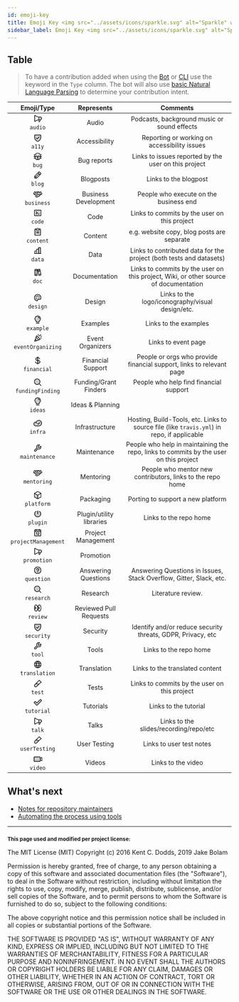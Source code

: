 ```yaml
---
id: emoji-key
title: Emoji Key <img src="../assets/icons/sparkle.svg" alt="Sparkle" width="20" height="20" style="vertical-align: middle;"> (and Contribution Types)
sidebar_label: Emoji Key <img src="../assets/icons/sparkle.svg" alt="Sparkle" width="20" height="20" style="vertical-align: middle;">
---
```


## Table

> To have a contribution added when using the [Bot](https://github.com/all-contributors/all-contributors/blob/main/docs/bot/overview.md) or [CLI](https://github.com/all-contributors/all-contributors/blob/main/docs/cli/overview.md) use the keyword in the `Type` column. The bot will also use [basic Natural Language Parsing](https://github.com/all-contributors/app/blob/main/lib/parse-comment.js) to determine your contribution intent.

Emoji/Type | Represents | Comments |
:---: | :---: | :---: |
<img src="../assets/icons/megaphone.svg" alt="Audio" width="20" height="20" style="vertical-align: middle;"> <br /> `audio` | Audio | Podcasts, background music or sound effects |
<img src="../assets/icons/shield-check.svg" alt="Accessibility" width="20" height="20" style="vertical-align: middle;"> <br /> `a11y` | Accessibility | Reporting or working on accessibility issues |
<img src="../assets/icons/bug.svg" alt="Bug reports" width="20" height="20" style="vertical-align: middle;"> <br /> `bug` | Bug reports | Links to issues reported by the user on this project |
<img src="../assets/icons/file-text.svg" alt="Blogposts" width="20" height="20" style="vertical-align: middle;"> <br /> `blog` | Blogposts | Links to the blogpost |
<img src="../assets/icons/handshake.svg" alt="Business Development" width="20" height="20" style="vertical-align: middle;"> <br /> `business` | Business Development | People who execute on the business end |
<img src="../assets/icons/terminal.svg" alt="Code" width="20" height="20" style="vertical-align: middle;"> <br /> `code` | Code | Links to commits by the user on this project |
<img src="../assets/icons/clipboard-text.svg" alt="Content" width="20" height="20" style="vertical-align: middle;"> <br /> `content` | Content | e.g. website copy, blog posts are separate |
<img src="../assets/icons/chart-bar.svg" alt="Data" width="20" height="20" style="vertical-align: middle;"> <br /> `data` | Data | Links to contributed data for the project (both tests and datasets) |
<img src="../assets/icons/books.svg" alt="Documentation" width="20" height="20" style="vertical-align: middle;"> <br /> `doc` | Documentation | Links to commits by the user on this project, Wiki, or other source of documentation |
<img src="../assets/icons/palette.svg" alt="Design" width="20" height="20" style="vertical-align: middle;"> <br /> `design` | Design | Links to the logo/iconography/visual design/etc. |
<img src="../assets/icons/lightbulb.svg" alt="Examples" width="20" height="20" style="vertical-align: middle;"> <br /> `example` | Examples | Links to the examples |
<img src="../assets/icons/party-popper.svg" alt="Event Organizers" width="20" height="20" style="vertical-align: middle;"> <br /> `eventOrganizing` | Event Organizers | Links to event page |
<img src="../assets/icons/currency-dollar.svg" alt="Financial Support" width="20" height="20" style="vertical-align: middle;"> <br /> `financial` | Financial Support | People or orgs who provide financial support, links to relevant page |
<img src="../assets/icons/magnifying-glass.svg" alt="Funding/Grant Finders" width="20" height="20" style="vertical-align: middle;"> <br /> `fundingFinding` | Funding/Grant Finders | People who help find financial support |
<img src="../assets/icons/lightbulb.svg" alt="Ideas & Planning" width="20" height="20" style="vertical-align: middle;"> <br /> `ideas` | Ideas & Planning | |
<img src="../assets/icons/server.svg" alt="Infrastructure" width="20" height="20" style="vertical-align: middle;"> <br /> `infra` | Infrastructure | Hosting, Build-Tools, etc. Links to source file (like `travis.yml`) in repo, if applicable |
<img src="../assets/icons/wrench.svg" alt="Maintenance" width="20" height="20" style="vertical-align: middle;"> <br /> `maintenance` | Maintenance | People who help in maintaining the repo, links to commits by the user on this project |
<img src="../assets/icons/handshake.svg" alt="Mentoring" width="20" height="20" style="vertical-align: middle;"> <br /> `mentoring` | Mentoring | People who mentor new contributors, links to the repo home |
<img src="../assets/icons/package.svg" alt="Packaging" width="20" height="20" style="vertical-align: middle;"> <br /> `platform` | Packaging | Porting to support a new platform |
<img src="../assets/icons/plug.svg" alt="Plugin/utility libraries" width="20" height="20" style="vertical-align: middle;"> <br /> `plugin` | Plugin/utility libraries | Links to the repo home |
<img src="../assets/icons/calendar.svg" alt="Project Management" width="20" height="20" style="vertical-align: middle;"> <br /> `projectManagement` | Project Management | |
<img src="../assets/icons/megaphone.svg" alt="Promotion" width="20" height="20" style="vertical-align: middle;"> <br /> `promotion` | Promotion | |
<img src="../assets/icons/question.svg" alt="Answering Questions" width="20" height="20" style="vertical-align: middle;"> <br /> `question` | Answering Questions | Answering Questions in Issues, Stack Overflow, Gitter, Slack, etc. |
<img src="../assets/icons/magnifying-glass.svg" alt="Research" width="20" height="20" style="vertical-align: middle;"> <br /> `research` | Research | Literature review. |
<img src="../assets/icons/eyes.svg" alt="Reviewed Pull Requests" width="20" height="20" style="vertical-align: middle;"> <br /> `review` | Reviewed Pull Requests | |
<img src="../assets/icons/shield-check.svg" alt="Security" width="20" height="20" style="vertical-align: middle;"> <br /> `security` | Security | Identify and/or reduce security threats, GDPR, Privacy, etc |
<img src="../assets/icons/wrench.svg" alt="Tools" width="20" height="20" style="vertical-align: middle;"> <br /> `tool` | Tools | Links to the repo home |
<img src="../assets/icons/globe.svg" alt="Translation" width="20" height="20" style="vertical-align: middle;"> <br /> `translation` | Translation | Links to the translated content |
<img src="../assets/icons/test-tube.svg" alt="Tests" width="20" height="20" style="vertical-align: middle;"> <br /> `test` | Tests | Links to commits by the user on this project |
<img src="../assets/icons/check.svg" alt="Tutorials" width="20" height="20" style="vertical-align: middle;"> <br /> `tutorial` | Tutorials | Links to the tutorial |
<img src="../assets/icons/megaphone.svg" alt="Talks" width="20" height="20" style="vertical-align: middle;"> <br /> `talk` | Talks | Links to the slides/recording/repo/etc |
<img src="../assets/icons/test-tube.svg" alt="User Testing" width="20" height="20" style="vertical-align: middle;"> <br /> `userTesting` | User Testing | Links to user test notes |
<img src="../assets/icons/video-camera.svg" alt="Videos" width="20" height="20" style="vertical-align: middle;"> <br /> `video` | Videos | Links to the video |

## What's next

- [Notes for repository maintainers](https://github.com/all-contributors/all-contributors/blob/main/docs/repository-maintainers.md)
- [Automating the process using tools](https://github.com/all-contributors/all-contributors/blob/main/docs/tooling.md)

---

<sub><b>This page used and modified per project license:</b>

The MIT License (MIT)
Copyright (c) 2016 Kent C. Dodds, 2019 Jake Bolam

Permission is hereby granted, free of charge, to any person obtaining a copy
of this software and associated documentation files (the "Software"), to deal
in the Software without restriction, including without limitation the rights
to use, copy, modify, merge, publish, distribute, sublicense, and/or sell
copies of the Software, and to permit persons to whom the Software is
furnished to do so, subject to the following conditions:

The above copyright notice and this permission notice shall be included in all
copies or substantial portions of the Software.

THE SOFTWARE IS PROVIDED "AS IS", WITHOUT WARRANTY OF ANY KIND, EXPRESS OR
IMPLIED, INCLUDING BUT NOT LIMITED TO THE WARRANTIES OF MERCHANTABILITY,
FITNESS FOR A PARTICULAR PURPOSE AND NONINFRINGEMENT. IN NO EVENT SHALL THE
AUTHORS OR COPYRIGHT HOLDERS BE LIABLE FOR ANY CLAIM, DAMAGES OR OTHER
LIABILITY, WHETHER IN AN ACTION OF CONTRACT, TORT OR OTHERWISE, ARISING FROM,
OUT OF OR IN CONNECTION WITH THE SOFTWARE OR THE USE OR OTHER DEALINGS IN THE
SOFTWARE.</sub>